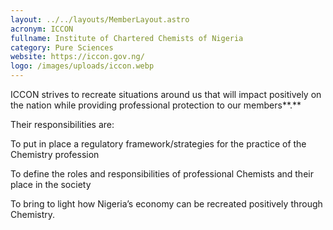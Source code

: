 ```yaml
---
layout: ../../layouts/MemberLayout.astro
acronym: ICCON
fullname: Institute of Chartered Chemists of Nigeria
category: Pure Sciences
website: https://iccon.gov.ng/
logo: /images/uploads/iccon.webp
---
```

ICCON strives to recreate situations around us that will impact positively on the nation while providing professional protection to our members**.**

Their responsibilities are:

To put in place a regulatory framework/strategies for the practice of the Chemistry profession

To define the roles and responsibilities of professional Chemists and their place in the society

To bring to light how Nigeria’s economy can be recreated positively through Chemistry.





